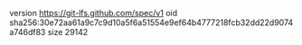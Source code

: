 version https://git-lfs.github.com/spec/v1
oid sha256:30e72aa61a9c7c9d10a5f6a51554e9ef64b4777218fcb32dd22d9074a746df83
size 29142
